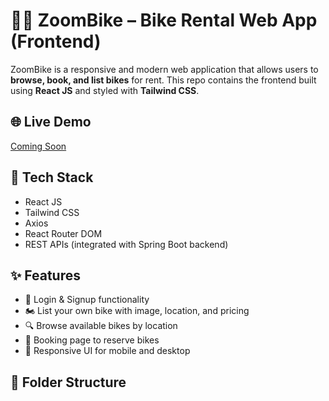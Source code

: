 # 🚴‍♂️ ZoomBike – Bike Rental Web App (Frontend)

ZoomBike is a responsive and modern web application that allows users to **browse, book, and list bikes** for rent. This repo contains the frontend built using **React JS** and styled with **Tailwind CSS**.

## 🌐 Live Demo
[Coming Soon]()

## 🔧 Tech Stack
- React JS
- Tailwind CSS
- Axios
- React Router DOM
- REST APIs (integrated with Spring Boot backend)

## ✨ Features
- 🔐 Login & Signup functionality
- 🏍️ List your own bike with image, location, and pricing
- 🔍 Browse available bikes by location
- 📆 Booking page to reserve bikes
- 🧭 Responsive UI for mobile and desktop

## 📁 Folder Structure
